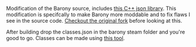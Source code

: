 Modification of the Barony source, includes [this C++ json library](https://github.com/nlohmann/json). This modification is specifcally to make Barony more moddable and to fix flaws I see in the source code. [Checkout the original fork](https://github.com/TurningWheel/Barony) before looking at this.

After building drop the classes.json in the barony steam folder and you're good to go.
Classes can be made using [this tool](https://www.jasonbeetham.com/barony).
